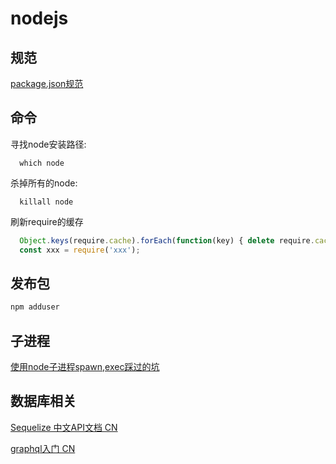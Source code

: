 # nodejs


## 规范
[package.json规范](http://javascript.ruanyifeng.com/nodejs/packagejson.html)

## 命令
寻找node安装路径:
```shell
  which node
```

杀掉所有的node:
```shell
  killall node
```

刷新require的缓存
```javascript
  Object.keys(require.cache).forEach(function(key) { delete require.cache[key]; });
  const xxx = require('xxx');
```

## 发布包
```javascript
npm adduser 
```

## 子进程
[使用node子进程spawn,exec踩过的坑](http://div.io/topic/1516)


## 数据库相关
[Sequelize 中文API文档 CN](http://itbilu.com/nodejs/npm/V1PExztfb.html)

[graphql入门 CN](http://taobaofed.org/blog/2015/11/26/graphql-basics-server-implementation/)